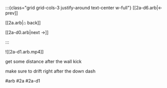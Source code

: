 :::{class="grid grid-cols-3 justify-around text-center w-full"}
[[2a-d6.arb|← prev]]

[[2a.arb|⌂ back]]

[[2a-d0.arb|next →]]

:::

![[2a-d1.arb.mp4]]

get some distance after the wall kick

make sure to drift right after the down dash

#arb #2a #2a-d1

